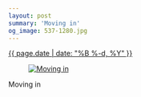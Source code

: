 ```yaml
---
layout: post
summary: 'Moving in'
og_image: 537-1280.jpg
---
```


<div class="post">
 <time>
  <a href="/537">
   {{ page.date | date: "%B %-d, %Y" }}
  </a>
 </time>
 <a href="/537">
  <figure data-taken="8/28/2016">
   <img alt="Moving in" sizes="(min-width: 700px) 50vw, calc(100vw - 2rem)" src="{{ site.assets_url }}/537-640.jpg" srcset="{{ site.assets_url }}/537-320.jpg 320w, {{ site.assets_url }}/537-640.jpg 640w, {{ site.assets_url }}/537-960.jpg 960w, {{ site.assets_url }}/537-1280.jpg 1280w"/>
  </figure>
 </a>
 <span>
  Moving in
 </span>
</div>
